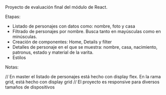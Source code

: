 Proyecto de evaluación final del módulo de React.

Etapas:
  * Listado de personajes con datos como: nombre, foto y casa
  * Filtrado de personajes por nombre. Busca tanto en mayúsculas como en minúsculas. 
  * Creación de componentes: Home, Details y filter
  * Detalles de personaje en el que se muestra: nombre, casa, nacimiento, patronus, estado y material de la varita.
  * Estilos

  Notas:

  // En master el listado de personajes está hecho con display flex. En la rama grid, está hecho con display grid
  // El proyecto es responsive para diversos tamaños de dispositivos
